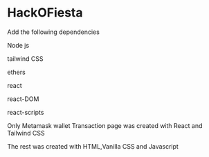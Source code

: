 # HackOFiesta
Add the following dependencies

Node js

tailwind CSS

ethers

react

react-DOM

react-scripts


Only Metamask wallet Transaction page was created with React and Tailwind CSS


The rest was created with HTML,Vanilla CSS and Javascript 
